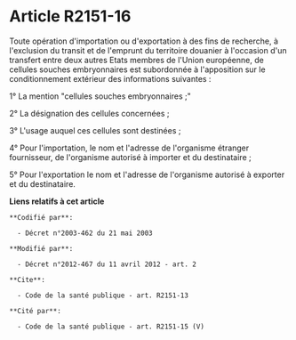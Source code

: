 # Article R2151-16

Toute opération d'importation ou d'exportation à des fins de recherche, à l'exclusion du transit et de l'emprunt du
territoire douanier à l'occasion d'un transfert entre deux autres Etats membres de l'Union européenne, de cellules souches
embryonnaires  est subordonnée à l'apposition sur le conditionnement extérieur des informations suivantes :

1° La mention "cellules souches embryonnaires ;"

2° La désignation des cellules concernées ;

3° L'usage auquel ces cellules sont destinées ;

4° Pour l'importation, le nom et l'adresse de l'organisme étranger fournisseur, de l'organisme autorisé à importer et du
destinataire ;

5° Pour l'exportation le nom et l'adresse de l'organisme autorisé à exporter et du destinataire.

**Liens relatifs à cet article**

	**Codifié par**:

	  - Décret n°2003-462 du 21 mai 2003

	**Modifié par**:

	  - Décret n°2012-467 du 11 avril 2012 - art. 2

	**Cite**:

	  - Code de la santé publique - art. R2151-13

	**Cité par**:

	  - Code de la santé publique - art. R2151-15 (V)
